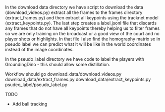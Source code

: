 In the download data directory we have script to download the data (download_videos.py) extract all the frames to the frames directory (extract_frames.py) and then extract all keypoints using the tracknet model (extract_keypoints.py). The last step creates a label.jsonl file that discards any frames that do not have all keypoints thereby helping us to filter frames so we are only training on the broadcast or a good view of the court and no player shots or highlights. In that file I also find the homography matrix so in pseudo label we can predict what it will be like in the world coordinates instead of the image coordinates.

In the pseudo_label directory we have code to label the players with GroundingDino - this should allow some distillation.

Workflow should go 
download_data/download_videos.py
download_data/extract_frames.py
download_data/extract_keypoints.py
psudeo_label/pseudo_label.py


TODO
- Add ball tracking